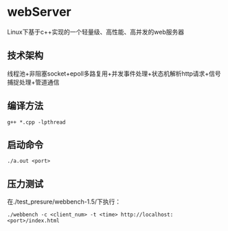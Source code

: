 # webServer
Linux下基于c++实现的一个轻量级、高性能、高并发的web服务器

## 技术架构
线程池+非阻塞socket+epoll多路复用+并发事件处理+状态机解析http请求+信号捕捉处理+管道通信

## 编译方法
````
g++ *.cpp -lpthread
````

## 启动命令
````
./a.out <port>
````

## 压力测试
在./test_presure/webbench-1.5/下执行：
````
./webbench -c <client_num> -t <time> http://localhost:<port>/index.html
````
